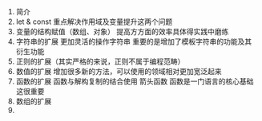 1. 简介
2. let & const 重点解决作用域及变量提升这两个问题
3. 变量的结构赋值（数组、对象） 提高方方面的效率具体得实践中磨练
4. 字符串的扩展 更加灵活的操作字符串 重要的是增加了模板字符串的功能及其衍生功能
5. 正则的扩展（其实严格的来说，正则不属于编程范畴）
6. 数值的扩展 增加很多新的方法，可以使用的领域相对更加宽泛起来
7. 函数的扩展 函数与解构复制的结合使用 箭头函数 函数是一门语言的核心基础 这很重要
8. 数组的扩展
9. 

